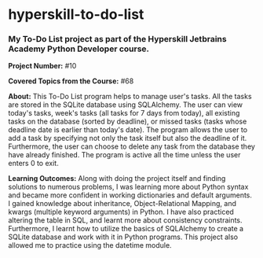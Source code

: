 # hyperskill-to-do-list
### My To-Do List project as part of the Hyperskill Jetbrains Academy Python Developer course.

**Project Number:** #10

**Covered Topics from the Course:** #68

**About:** This To-Do List program helps to manage user's tasks. All the tasks are stored in the SQLite database using SQLAlchemy. The user can view today's tasks, week's tasks (all tasks for 7 days from today), all existing tasks on the database (sorted by deadline), or missed tasks (tasks whose deadline date is earlier than today's date). The program allows the user to add a task by specifying not only the task itself but also the deadline of it. Furthermore, the user can choose to delete any task from the database they have already finished. The program is active all the time unless the user enters 0 to exit.

**Learning Outcomes:** Along with doing the project itself and finding solutions to numerous problems, I was learning more about Python syntax and became more confident in working dictionaries and default arguments. I gained knowledge about inheritance, Object-Relational Mapping, and kwargs (multiple keyword arguments) in Python. I have also practiced altering the table in SQL, and learnt more about consistency constraints. Furthermore, I learnt how to utilize the basics of SQLAlchemy to create a SQLite database and work with it in Python programs. This project also allowed me to practice using the datetime module.
